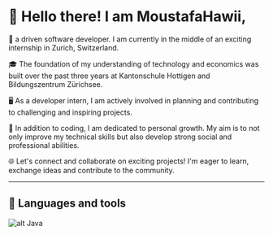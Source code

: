
#  :city_sunrise: Hello there! I am MoustafaHawii,

:wave: a driven software developer. I am currently in the middle of an exciting internship in Zurich, Switzerland. 

:mortar_board: The foundation of my understanding of technology and economics was built over the past three years at Kantonschule Hottigen and Bildungszentrum Zürichsee.

:desktop_computer: As a developer intern, I am actively involved in planning and contributing to challenging and inspiring projects. 

:rocket: In addition to coding, I am dedicated to personal growth. My aim is to not only improve my technical skills but also develop strong social and professional abilities. 

:globe_with_meridians: Let's connect and collaborate on exciting projects! I'm eager to learn, exchange ideas and contribute to the community.

---

## :toolbox: Languages and tools

![alt Java](https://cdn.icon-icons.com/icons2/2415/PNG/512/java_original_logo_icon_146458.png)